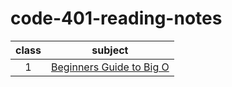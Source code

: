 # code-401-reading-notes


| class | subject |
| :---: | :-----------: |
| 1 | [Beginners Guide to Big O](class_01.md)|